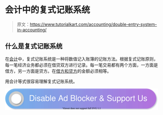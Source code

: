 # 会计中的复式记账系统

> 原文：<https://www.tutorialkart.com/accounting/double-entry-system-in-accounting/>

## 什么是复式记账系统

在[会计](https://www.tutorialkart.com/accounting/)中，复式记账系统是一种将数值记入账簿的记账方法。根据复式记账原则，每一笔经济业务都必须在借贷双方进行记录。每一笔交易都有两个方面，一方面是借方，另一方面是贷方。在[借方和贷方](https://www.tutorialkart.com/accounting/what-is-debit-and-credit-in-accounting/)的金额必须相等。

用会计等式很容易理解复式记账系统。

[![](img/925da31b32d6bc3827932f6c8afb11bb.png)](https://www.tutorialkart.com/)